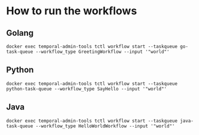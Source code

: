 # How to run the workflows

## Golang

```commandline
docker exec temporal-admin-tools tctl workflow start --taskqueue go-task-queue --workflow_type GreetingWorkflow --input '"world"'
```

## Python

```commandline
docker exec temporal-admin-tools tctl workflow start --taskqueue python-task-queue --workflow_type SayHello --input '"world"'
```

## Java
```commandline
docker exec temporal-admin-tools tctl workflow start --taskqueue java-task-queue --workflow_type HelloWorldWorkflow --input '"world"'
```
